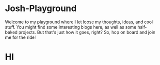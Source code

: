 # Josh-Playground
Welcome to my playground where I let loose my thoughts, ideas, and cool stuff. You might find some interesting blogs here, as well as some half-baked projects. But that's just how it goes, right? So, hop on board and join me for the ride!
# HI 